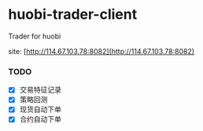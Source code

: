 # huobi-trader-client

Trader for huobi

site: [http://114.67.103.78:8082](http://114.67.103.78:8082)

### TODO

- [x] 交易特征记录
- [x] 策略回测
- [x] 现货自动下单
- [x] 合约自动下单
